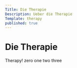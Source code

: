```yaml
---
Title: Die Therapie
Description: Ueber die Therapie
Template: therapy
published: true
---
```


# Die Therapie

Therapy! zero one two three
